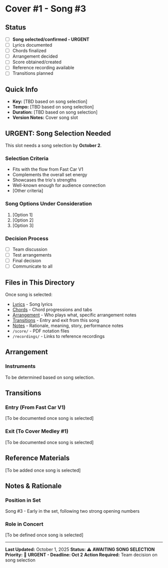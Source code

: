# Cover #1 - Song #3

## Status
- [ ] **Song selected/confirmed - URGENT**
- [ ] Lyrics documented
- [ ] Chords finalized
- [ ] Arrangement decided
- [ ] Score obtained/created
- [ ] Reference recording available
- [ ] Transitions planned

## Quick Info
- **Key:** [TBD based on song selection]
- **Tempo:** [TBD based on song selection]
- **Duration:** [TBD based on song selection]
- **Version Notes:** Cover song slot

## **URGENT: Song Selection Needed**

This slot needs a song selection by **October 2**.

### Selection Criteria
- Fits with the flow from Fast Car V1
- Complements the overall set energy
- Showcases the trio's strengths
- Well-known enough for audience connection
- [Other criteria]

### Song Options Under Consideration
1. [Option 1]
2. [Option 2]
3. [Option 3]

### Decision Process
- [ ] Team discussion
- [ ] Test arrangements
- [ ] Final decision
- [ ] Communicate to all

## Files in This Directory

Once song is selected:
- [Lyrics](./lyrics.md) - Song lyrics
- [Chords](./chords.md) - Chord progressions and tabs
- [Arrangement](./arrangement.md) - Who plays what, specific arrangement notes
- [Transitions](./transitions.md) - Entry and exit from this song
- [Notes](./notes.md) - Rationale, meaning, story, performance notes
- `/score/` - PDF notation files
- `/recordings/` - Links to reference recordings

## Arrangement

### Instruments
To be determined based on song selection.

## Transitions

### Entry (From Fast Car V1)
[To be documented once song is selected]

### Exit (To Cover Medley #1)
[To be documented once song is selected]

## Reference Materials

[To be added once song is selected]

## Notes & Rationale

### Position in Set
Song #3 - Early in the set, following two strong opening numbers

### Role in Concert
[To be defined once song is selected]

---

**Last Updated:** October 1, 2025
**Status:** ⚠️ **AWAITING SONG SELECTION**
**Priority:** 🔴 **URGENT - Deadline: Oct 2**
**Action Required:** Team decision on song selection
